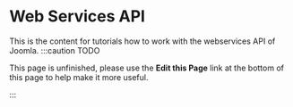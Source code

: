 # Web Services API

This is the content for tutorials how to work with the webservices API of Joomla.
:::caution TODO

This page is unfinished, please use the **Edit this Page** link at the bottom of this page to help make it more useful.

:::
